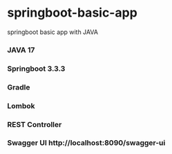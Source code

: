 # springboot-basic-app
springboot basic app with JAVA

### JAVA 17
### Springboot 3.3.3
### Gradle
### Lombok
### REST Controller

### Swagger UI http://localhost:8090/swagger-ui
